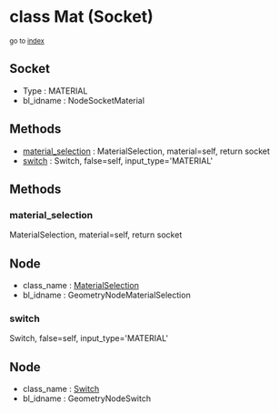 # class Mat (Socket)

<sub>go to [index](/docs/index.md)</sub>

Socket
------
 - Type : MATERIAL
 - bl_idname : NodeSocketMaterial

Methods
-------
 - [material_selection](#material_selection) : MaterialSelection, material=self, return socket
 - [switch](#switch) : Switch, false=self, input_type='MATERIAL'

## Methods

### material_selection

MaterialSelection, material=self, return socket

Node
----
 - class_name : [MaterialSelection](/docs/classes/MaterialSelection.md)
 - bl_idname : GeometryNodeMaterialSelection

### switch

Switch, false=self, input_type='MATERIAL'

Node
----
 - class_name : [Switch](/docs/classes/Switch.md)
 - bl_idname : GeometryNodeSwitch
